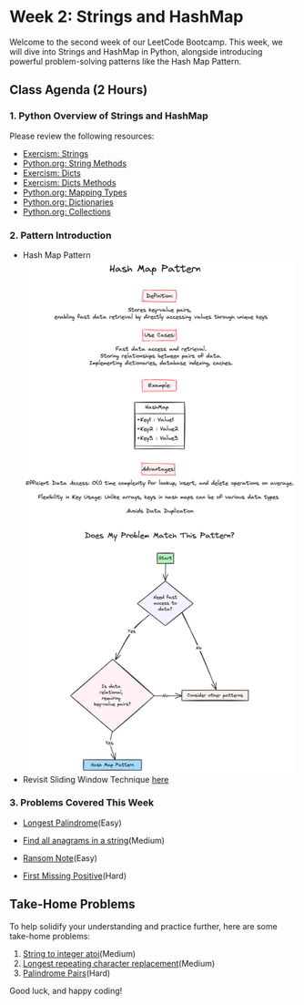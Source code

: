 # Week 2: Strings and HashMap

Welcome to the second week of our LeetCode Bootcamp. This week, we will dive into Strings and HashMap in Python, alongside introducing powerful problem-solving patterns like the Hash Map Pattern.

## Class Agenda (2 Hours)

### 1. Python Overview of Strings and HashMap

Please review the following resources:

- [Exercism: Strings](https://exercism.org/tracks/python/concepts/strings)
- [Python.org: String Methods](https://docs.python.org/3/library/stdtypes.html#string-methods)
- [Exercism: Dicts](https://exercism.org/tracks/python/concepts/dicts)
- [Exercism: Dicts Methods](https://exercism.org/tracks/python/concepts/dict-methods)
- [Python.org: Mapping Types](https://docs.python.org/3/library/stdtypes.html#mapping-types-dict)
- [Python.org: Dictionaries](https://docs.python.org/3/tutorial/datastructures.html#dictionaries)
- [Python.org: Collections](https://docs.python.org/3/library/collections.html#)

### 2. Pattern Introduction

- Hash Map Pattern
![alt text](./assets/HashMap.png)
- Revisit Sliding Window Technique
[here](/Week%201:%20Lists,%20Arrays%20&%20Sorting/assets/SlidingWindowApproach.png)

### 3. Problems Covered This Week

- [Longest Palindrome](https://leetcode.com/problems/longest-palindrome/description/)(Easy)

- [Find all anagrams in a string](https://leetcode.com/problems/find-all-anagrams-in-a-string/description/)(Medium)

- [Ransom Note](https://leetcode.com/problems/ransom-note/description/)(Easy)

- [First Missing Positive](https://leetcode.com/problems/first-missing-positive/description/)(Hard)

## Take-Home Problems

To help solidify your understanding and practice further, here are some take-home problems:

1. [String to integer atoi](https://leetcode.com/problems/string-to-integer-atoi/description/)(Medium)
2. [Longest repeating character replacement](https://leetcode.com/problems/longest-repeating-character-replacement/description/)(Medium)
3. [Palindrome Pairs](https://leetcode.com/problems/palindrome-pairs/description/)(Hard)

Good luck, and happy coding!
